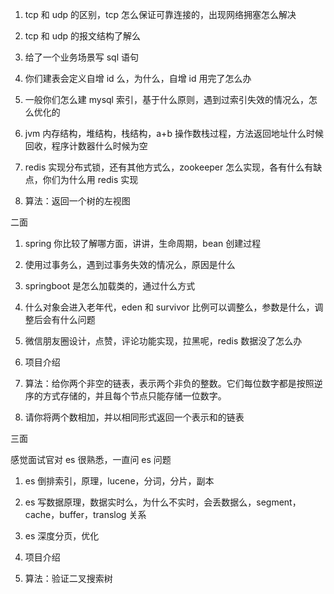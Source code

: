 1. tcp 和 udp 的区别，tcp 怎么保证可靠连接的，出现网络拥塞怎么解决

2. tcp 和 udp 的报文结构了解么

3. 给了一个业务场景写 sql 语句

4. 你们建表会定义自增 id 么，为什么，自增 id 用完了怎么办

5. 一般你们怎么建 mysql 索引，基于什么原则，遇到过索引失效的情况么，怎么优化的

6. jvm 内存结构，堆结构，栈结构，a+b 操作数栈过程，方法返回地址什么时候回收，程序计数器什么时候为空

7. redis 实现分布式锁，还有其他方式么，zookeeper 怎么实现，各有什么有缺点，你们为什么用 redis 实现

8. 算法：返回一个树的左视图



二面


1. spring 你比较了解哪方面，讲讲，生命周期，bean 创建过程

2. 使用过事务么，遇到过事务失效的情况么，原因是什么

3. springboot 是怎么加载类的，通过什么方式

4. 什么对象会进入老年代，eden 和 survivor 比例可以调整么，参数是什么，调整后会有什么问题

5. 微信朋友圈设计，点赞，评论功能实现，拉黑呢，redis 数据没了怎么办

6. 项目介绍

7. 算法：给你两个非空的链表，表示两个非负的整数。它们每位数字都是按照逆序的方式存储的，并且每个节点只能存储一位数字。

8. 请你将两个数相加，并以相同形式返回一个表示和的链表



三面


感觉面试官对 es 很熟悉，一直问 es 问题



1. es 倒排索引，原理，lucene，分词，分片，副本

2. es 写数据原理，数据实时么，为什么不实时，会丢数据么，segment，cache，buffer，translog 关系

3. es 深度分页，优化

4. 项目介绍

5. 算法：验证二叉搜索树